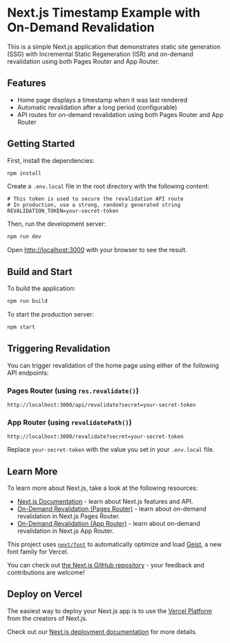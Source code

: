 # Next.js Timestamp Example with On-Demand Revalidation

This is a simple Next.js application that demonstrates static site generation (SSG) with Incremental Static Regeneration (ISR) and on-demand revalidation using both Pages Router and App Router.

## Features

- Home page displays a timestamp when it was last rendered
- Automatic revalidation after a long period (configurable)
- API routes for on-demand revalidation using both Pages Router and App Router

## Getting Started

First, install the dependencies:

```bash
npm install
```

Create a `.env.local` file in the root directory with the following content:

```
# This token is used to secure the revalidation API route
# In production, use a strong, randomly generated string
REVALIDATION_TOKEN=your-secret-token
```

Then, run the development server:

```bash
npm run dev
```

Open [http://localhost:3000](http://localhost:3000) with your browser to see the result.

## Build and Start

To build the application:

```bash
npm run build
```

To start the production server:

```bash
npm start
```

## Triggering Revalidation

You can trigger revalidation of the home page using either of the following API endpoints:

### Pages Router (using `res.revalidate()`)

```
http://localhost:3000/api/revalidate?secret=your-secret-token
```

### App Router (using `revalidatePath()`)

```
http://localhost:3000/revalidate?secret=your-secret-token
```

Replace `your-secret-token` with the value you set in your `.env.local` file.

## Learn More

To learn more about Next.js, take a look at the following resources:

- [Next.js Documentation](https://nextjs.org/docs) - learn about Next.js features and API.
- [On-Demand Revalidation (Pages Router)](https://nextjs.org/docs/pages/building-your-application/data-fetching/incremental-static-regeneration#on-demand-revalidation) - learn about on-demand revalidation in Next.js Pages Router.
- [On-Demand Revalidation (App Router)](https://nextjs.org/docs/app/building-your-application/data-fetching/revalidating#on-demand-revalidation) - learn about on-demand revalidation in Next.js App Router.

This project uses [`next/font`](https://nextjs.org/docs/pages/building-your-application/optimizing/fonts) to automatically optimize and load [Geist](https://vercel.com/font), a new font family for Vercel.

You can check out [the Next.js GitHub repository](https://github.com/vercel/next.js) - your feedback and contributions are welcome!

## Deploy on Vercel

The easiest way to deploy your Next.js app is to use the [Vercel Platform](https://vercel.com/new?utm_medium=default-template&filter=next.js&utm_source=create-next-app&utm_campaign=create-next-app-readme) from the creators of Next.js.

Check out our [Next.js deployment documentation](https://nextjs.org/docs/pages/building-your-application/deploying) for more details.

